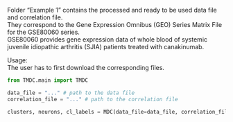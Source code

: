 Folder “Example 1” contains the processed and ready to be used data file and correlation file.  
They correspond to the Gene Expression Omnibus (GEO) Series Matrix File for the GSE80060 series.  
GSE80060 provides gene expression data of whole blood of systemic juvenile idiopathic arthritis (SJIA) patients treated with canakinumab.

Usage:  
The user has to first download the corresponding files.

```python
from TMDC.main import TMDC

data_file = "..." # path to the data file
correlation_file = "..." # path to the correlation file

clusters, neurons, cl_labels = MDC(data_file=data_file, correlation_file=correlation_file, n_neurons=-1, distance="euclidean", imputation="none", pca="elbow", verbose=2)
```  
